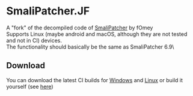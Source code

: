# SmaliPatcher.JF
A "fork" of the decompiled code of [SmaliPatcher](https://forum.xda-developers.com/apps/magisk/module-smali-patcher-0-7-t3680053) by fOmey\
Supports Linux (maybe android and macOS, although they are not tested and not in CI) devices.\
The functionality should basically be the same as SmaliPatcher 6.9\

## Download
You can download the latest CI builds for [Windows](https://gitlab.com/JFronny/smalipatcher/-/jobs/artifacts/master/download?job=windows) and [Linux](https://gitlab.com/JFronny/smalipatcher/-/jobs/artifacts/master/download?job=linux) or build it yourself (see [here](https://gitlab.com/JFronny/smalipatcher/-/blob/master/.gitlab-ci.yml))